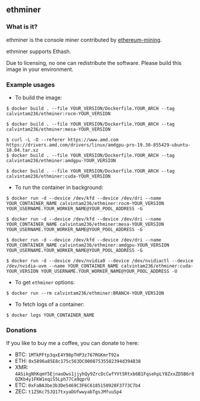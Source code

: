 ## ethminer

### What is it?

ethminer is the console miner contributed by [ethereum-mining](https://github.com/ethereum-mining/ethminer).

ethminer supports Ethash.

Due to licensing, no one can redistribute the software. Please build this image in your environment.

### Example usages

- To build the image:

```console
$ docker build . --file YOUR_VERSION/Dockerfile.YOUR_ARCH --tag calvintam236/ethminer:rocm-YOUR_VERSION

$ docker build . --file YOUR_VERSION/Dockerfile.YOUR_ARCH --tag calvintam236/ethminer:mesa-YOUR_VERSION

$ curl -L -O --referer https://www.amd.com https://drivers.amd.com/drivers/linux/amdgpu-pro-19.30-855429-ubuntu-18.04.tar.xz
$ docker build . --file YOUR_VERSION/Dockerfile.YOUR_ARCH --tag calvintam236/ethminer:amdgpu-YOUR_VERSION

$ docker build . --file YOUR_VERSION/Dockerfile.YOUR_ARCH --tag calvintam236/ethminer:cuda-YOUR_VERSION
```

- To run the container in background:

```console
$ docker run -d --device /dev/kfd --device /dev/dri --name YOUR_CONTAINER_NAME calvintam236/ethminer:rocm-YOUR_VERSION YOUR_USERNAME.YOUR_WORKER_NAME@YOUR_POOL_ADDRESS -G

$ docker run -d --device /dev/kfd --device /dev/dri --name YOUR_CONTAINER_NAME calvintam236/ethminer:mesa-YOUR_VERSION YOUR_USERNAME.YOUR_WORKER_NAME@YOUR_POOL_ADDRESS -G

$ docker run -d --device /dev/kfd --device /dev/dri --name YOUR_CONTAINER_NAME calvintam236/ethminer:amdgpu-YOUR_VERSION YOUR_USERNAME.YOUR_WORKER_NAME@YOUR_POOL_ADDRESS -G

$ docker run -d --device /dev/nvidia0 --device /dev/nvidiactl --device /dev/nvidia-uvm --name YOUR_CONTAINER_NAME calvintam236/ethminer:cuda-YOUR_VERSION YOUR_USERNAME.YOUR_WORKER_NAME@YOUR_POOL_ADDRESS -U
```

- To get `ethminer` options:

```console
$ docker run --rm calvintam236/ethminer:BRANCH-YOUR_VERSION
```

- To fetch logs of a container:

```console
$ docker logs YOUR_CONTAINER_NAME
```

### Donations

If you like to buy me a coffee, you can donate to here:

- BTC: `1MTkPFtp3qxE4Y98pTHP3z767RGKmrT92a`
- ETH: `0x5896a85E8c175c563DC00087535582394d394838`
- XMR: `4ASikgNhKqmY5EjnaoDws1jjyhQy9ZrcDcCwfYVt5Rtxb6B1FqsehpLY8ZxxZD5B6r8QZKb4y1FKW1eqiS5Lph77Ca9qprU`
- ETC: `0xFaBA3be3b3De5469C3F6C6185150928F3773C7b4`
- ZEC: `t1Z5Kc75JQ17txyaDUfwwyabTgsJMfuuSp4`

